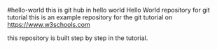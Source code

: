 #hello-world
this is git hub in hello world
Hello World repository for git
tutorial
this is an example repository for the git tutorial on 
https://www.w3schools.com

this repository is built step by step in the tutorial.
